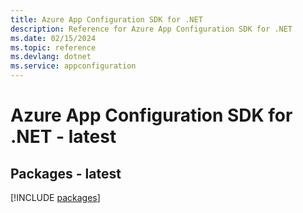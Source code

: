 ```yaml
---
title: Azure App Configuration SDK for .NET
description: Reference for Azure App Configuration SDK for .NET
ms.date: 02/15/2024
ms.topic: reference
ms.devlang: dotnet
ms.service: appconfiguration
---
```

# Azure App Configuration SDK for .NET - latest
## Packages - latest
[!INCLUDE [packages](app-configuration-index.md)]